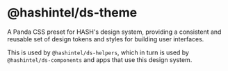 # @hashintel/ds-theme

A Panda CSS preset for HASH's design system, providing a consistent and reusable set of design tokens and styles for building user interfaces.

This is used by `@hashintel/ds-helpers`, which in turn is used by `@hashintel/ds-components` and apps that use this design system.
